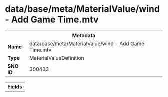 <h1>data/base/meta/MaterialValue/wind - Add Game Time.mtv</h1><table><tr><th colspan="100%">Metadata</th></tr><tr><td><b>Name</b></td><td>data/base/meta/MaterialValue/wind - Add Game Time.mtv</td></tr><tr><td><b>Type</b></td><td>MaterialValueDefinition</td></tr><tr><td><b>SNO ID</b></td><td>300433</td></tr></table>

<table><tr><th colspan="100%">Fields</th></tr></table>

